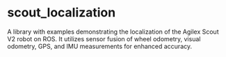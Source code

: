 # scout_localization
A library with examples demonstrating the localization of the Agilex Scout V2 robot on ROS. It utilizes sensor fusion of wheel odometry, visual odometry, GPS, and IMU measurements for enhanced accuracy.
